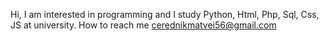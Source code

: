 Hi, I am interested in programming and
I study Python, Html, Php, Sql, Css, JS at university.
How to reach me cerednikmatvei56@gmail.com
